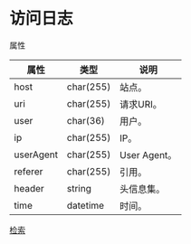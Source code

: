 # 访问日志

属性

|属性|类型|说明|
|---|---|---|
|host|char(255)|站点。|
|uri|char(255)|请求URI。|
|user|char(36)|用户。|
|ip|char(255)|IP。|
|userAgent|char(255)|User Agent。|
|referer|char(255)|引用。|
|header|string|头信息集。|
|time|datetime|时间。|

[检索](doc/query.md)
